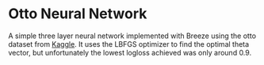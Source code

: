 # Otto Neural Network

A simple three layer neural network implemented with Breeze using the otto dataset from [Kaggle](https://www.kaggle.com/c/otto-group-product-classification-challenge). 
It uses the LBFGS optimizer to find the optimal theta vector, but unfortunately the lowest logloss 
achieved was only around 0.9.  